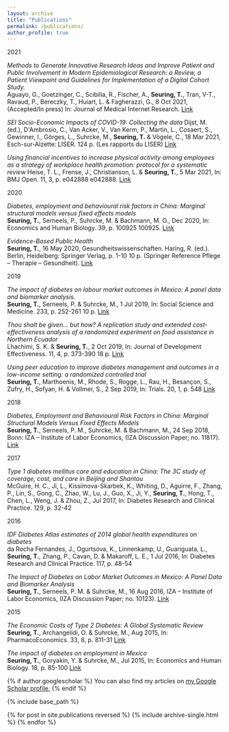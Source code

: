 ```yaml
---
layout: archive
title: "Publications"
permalink: /publications/
author_profile: true
---
```


2021

*Methods to Generate Innovative Research Ideas and Improve Patient and Public Involvement in Modern Epidemiological Research: a Review, a Patient Viewpoint and Guidelines for Implementation of a Digital Cohort Study.*  
Aguayo, G., Goetzinger, C., Scibilia, R., Fischer, A., **Seuring, T.**, Tran, V-T., Ravaud, P., Bereczky, T., Huiart, L. & Fagherazzi, G., 8 Oct 2021, (Accepted/In press) In: Journal of Medical Internet Research.
[Link](https://doi.org/10.2196/25743)

*SEI Socio-Economic Impacts of COVID-19: Collecting the data*
Dijst, M. (ed.), D'Ambrosio, C., Van Acker, V., Van Kerm, P., Martin, L., Cosaert, S., Gewinner, I., Görges, L., Suhrcke, M., **Seuring, T.** & Vögele, C., 18 Mar 2021, Esch-sur-Alzette: LISER. 124 p. (Les rapports du LISER)
[Link](https://liser.elsevierpure.com/files/26967992/2021_03_18_Rapport_SEI.pdf)

*Using financial incentives to increase physical activity among employees as a strategy of workplace health promotion: protocol for a systematic review*
Heise, T. L., Frense, J., Christianson, L. & **Seuring, T.**, 5 Mar 2021, In: BMJ Open. 11, 3, p. e042888 e042888.
[Link](https://doi.org/10.1136/bmjopen-2020-042888)

2020  

*Diabetes, employment and behavioural risk factors in China: Marginal structural models versus fixed effects models*  
**Seuring, T.**, Serneels, P., Suhrcke, M. & Bachmann, M. O., Dec 2020, In: Economics and Human Biology. 39, p. 100925 100925.
[Link](https://doi.org/10.1016/j.ehb.2020.100925)

*Evidence-Based Public Health*  
**Seuring, T.**, 16 May 2020, Gesundheitswissenschaften. Haring, R. (ed.). Berlin, Heidelberg: Springer Verlag, p. 1-10 10 p. (Springer Reference Pflege – Therapie – Gesundheit).
[Link](https://doi.org/10.1007/978-3-662-54179-1_62-1)

2019  

*The impact of diabetes on labour market outcomes in Mexico: A panel data and biomarker analysis.*    
**Seuring, T.**, Serneels, P. & Suhrcke, M., 1 Jul 2019, In: Social Science and Medicine. 233, p. 252-261 10 p.
[Link](https://doi.org/10.1016/j.socscimed.2019.05.051)

*Thou shalt be given… but how? A replication study and extended cost-effectiveness analysis of a randomized experiment on food assistance in Northern Ecuador*  
Lhachimi, S. K. & **Seuring, T.**, 2 Oct 2019, In: Journal of Development Effectiveness. 11, 4, p. 373-390 18 p.
[Link](https://doi.org/10.1080/19439342.2019.1666901)

*Using peer education to improve diabetes management and outcomes in a low-income setting: a randomized controlled trial*  
**Seuring, T.**, Marthoenis, M., Rhode, S., Rogge, L., Rau, H., Besançon, S., Zufry, H., Sofyan, H. & Vollmer, S., 2 Sep 2019, In: Trials. 20, 1, p. 548
[Link](https://doi.org/10.1186/s13063-019-3656-1)

2018

*Diabetes, Employment and Behavioural Risk Factors in China: Marginal Structural Models Versus Fixed Effects Models*  
**Seuring, T.**, Serneels, P. M., Suhrcke, M. & Bachmann, M., 24 Sep 2018, Bonn: IZA – Institute of Labor Economics, (IZA Discussion Paper; no. 11817). [Link](https://www.iza.org/publications/dp/11817/diabetes-employment-and-behavioural-risk-factors-in-china-marginal-structural-models-versus-fixed-effects-models)

2017

*Type 1 diabetes mellitus care and education in China: The 3C study of coverage, cost, and care in Beijing and Shantou*  
McGuire, H. C., Ji, L., Kissimova-Skarbek, K., Whiting, D., Aguirre, F., Zhang, P., Lin, S., Gong, C., Zhao, W., Lu, J., Guo, X., Ji, Y., **Seuring, T.**, Hong, T., Chen, L., Weng, J. & Zhou, Z., Jul 2017, In: Diabetes Research and Clinical Practice. 129, p. 32-42

2016

*IDF Diabetes Atlas estimates of 2014 global health expenditures on diabetes*  
da Rocha Fernandes, J., Ogurtsova, K., Linnenkamp, U., Guariguata, L., **Seuring, T.**, Zhang, P., Cavan, D. & Makaroff, L. E., 1 Jul 2016, In: Diabetes Research and Clinical Practice. 117, p. 48-54 

*The Impact of Diabetes on Labor Market Outcomes in Mexico: A Panel Data and Biomarker Analysis*  
**Seuring, T.**, Serneels, P. M. & Suhrcke, M., 16 Aug 2016, IZA – Institute of Labor Economics, (IZA Discussion Paper; no. 10123). [Link](https://ssrn.com/abstract=2822662)

2015

*The Economic Costs of Type 2 Diabetes: A Global Systematic Review*  
**Seuring, T.**, Archangelidi, O. & Suhrcke, M., Aug 2015, In: PharmacoEconomics. 33, 8, p. 811-31 
[Link](https://link.springer.com/article/10.1007%2Fs40273-015-0268-9)

*The impact of diabetes on employment in Mexico*  
**Seuring, T.**, Goryakin, Y. & Suhrcke, M., Jul 2015, In: Economics and Human Biology. 18, p. 85-100 
[Link](https://doi.org/10.1016/j.ehb.2015.04.002)

{% if author.googlescholar %}
  You can also find my articles on <u><a href="{{author.googlescholar}}">my Google Scholar profile</a>.</u>
{% endif %}

{% include base_path %}

{% for post in site.publications reversed %}
  {% include archive-single.html %}
{% endfor %}
